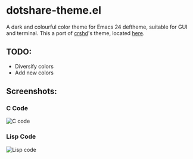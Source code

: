 # dotshare-theme.el

A dark and colourful color theme for Emacs 24 deftheme, suitable for GUI and terminal.
This a port of [crshd](https://github.com/crshd)'s theme, located [here](http://dotshare.it/dots/191/0/raw/).

## TODO:

* Diversify colors
* Add new colors

## Screenshots:
### C Code
![C code](https://raw.github.com/ngquerol/dotshare-theme.el/master/screenshots/screen1.png)
### Lisp Code
![Lisp code](https://raw.github.com/ngquerol/dotshare-theme.el/master/screenshots/screen2.png)

